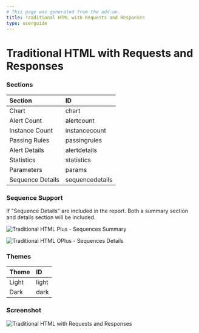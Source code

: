```yaml
---
# This page was generated from the add-on.
title: Traditional HTML with Requests and Responses
type: userguide
---
```


# Traditional HTML with Requests and Responses

### Sections

| Section          | ID              |
|:-----------------|:----------------|
| Chart            | chart           |
| Alert Count      | alertcount      |
| Instance Count   | instancecount   |
| Passing Rules    | passingrules    |
| Alert Details    | alertdetails    |
| Statistics       | statistics      |
| Parameters       | params          |
| Sequence Details | sequencedetails |

### Sequence Support

If "Sequence Details" are included in the report. Both a summary section and details section will be included.


![Traditional HTML Plus - Sequences Summary](/docs/desktop/addons/report-generation/images/report-traditional-html-sequence-summary.png)


![Traditional HTML OPlus - Sequences Details](/docs/desktop/addons/report-generation/images/report-traditional-html-plus-sequence-details.png)

### Themes

| Theme | ID    |
|:------|:------|
| Light | light |
| Dark  | dark  |

### Screenshot

![Traditional HTML with Requests and Responses](/docs/desktop/addons/report-generation/images/report-traditional-html-plus.png)

